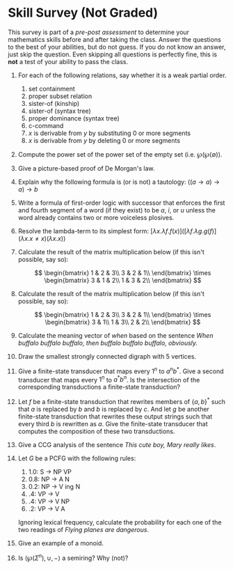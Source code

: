 # Skill Survey (Not Graded)

This survey is part of a *pre-post assessment* to determine your mathematics skills before and after taking the class.
Answer the questions to the best of your abilities, but do not guess.
If you do not know an answer, just skip the question.
Even skipping all questions is perfectly fine, this is **not** a test of your ability to pass the class.

1.  For each of the following relations, say whether it is a weak partial order.
    1. set containment
    1. proper subset relation
    1. sister-of (kinship)
    1. sister-of (syntax tree)
    1. proper dominance (syntax tree)
    1. c-command
    1. $x$ is derivable from $y$ by substituting 0 or more segments
    1. $x$ is derivable from $y$ by deleting 0 or more segments

1.  Compute the power set of the power set of the empty set (i.e. $\wp(\wp(\emptyset))$.

1.  Give a picture-based proof of De Morgan's law.

1.  Explain why the following formula is (or is not) a tautology: $((a \rightarrow a) \rightarrow a) \rightarrow b$

1.  Write a formula of first-order logic with successor that enforces the first and fourth segment of a word (if they exist) to be $a$, $i$, or $u$ unless the word already contains two or more voiceless plosives.

1.  Resolve the lambda-term to its simplest form: $[\lambda x. \lambda f. f(x)]([\lambda f. \lambda g. g(f)](\lambda x. x \neq x)(\lambda x. x))$

1.  Calculate the result of the matrix multiplication below (if this isn't possible, say so):
    
    $$
    \begin{bmatrix}
    1 & 2 & 3\\
    3 & 2 & 1\\
    \end{bmatrix}
    \times
    \begin{bmatrix}
    3 & 1 & 2\\
    1 & 3 & 2\\
    \end{bmatrix}
    $$

1.  Calculate the result of the matrix multiplication below (if this isn't possible, say so):
    
    $$
    \begin{bmatrix}
    1 & 2 & 3\\
    3 & 2 & 1\\
    \end{bmatrix}
    \times
    \begin{bmatrix}
    3 & 1\\
    1 & 3\\
    2 & 2\\
    \end{bmatrix}
    $$

1.  Calculate the meaning vector of *when* based on the sentence *When buffalo buffalo buffalo, then buffalo buffalo buffalo, obviously.*

1.  Draw the smallest strongly connected digraph with 5 vertices.

1.  Give a finite-state transducer that maps every $1^n$ to $a^n b^*$.
    Give a second transducer that maps every $1^n$ to $a^* b^n$.
    Is the intersection of the corresponding transductions a finite-state transduction?

1.  Let $f$ be a finite-state transduction that rewrites members of $\{a,b\}^*$ such that $a$ is replaced by $b$ and $b$ is replaced by $c$.
    And let $g$ be another finite-state transduction that rewrites these output strings such that every third $b$ is rewritten as $a$.
    Give the finite-state transducer that computes the composition of these two transductions.

1.  Give a CCG analysis of the sentence *This cute boy, Mary really likes*.

1.  Let $G$ be a PCFG with the following rules:
    1. 1.0: S $\rightarrow$ NP VP
    1. 0.8: NP $\rightarrow$ A N
    1. 0.2: NP $\rightarrow$ V ing N
    1. .4: VP $\rightarrow$ V
    1. .4: VP $\rightarrow$ V NP
    1. .2: VP $\rightarrow$ V A

    Ignoring lexical frequency, calculate the probability for each one of the two readings of *Flying planes are dangerous*.

1.  Give an example of a monoid.

1.  Is $\langle \wp(\Sigma^n), \cup, - \rangle$ a semiring? Why (not)? 
